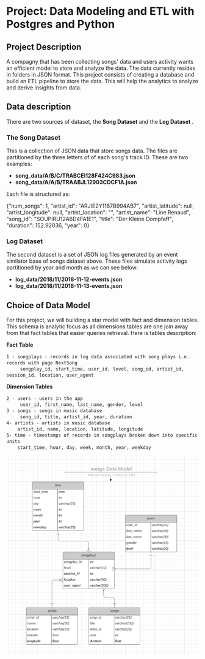 # Project: Data Modeling and ETL with Postgres and Python
## Project Description

A compagny that has been collecting songs' data and users activity wants an efficient model to store and analyze the data. The data currently resides in folders in JSON format.
This project consists of creating a database and build an ETL pipeline to store the data.
This will help the analytics to analyze and derive insights from data.

## Data description
There are two sources of dataset, the **Song Dataset** and the **Log Dataset** . 
### The Song Dataset
This is a collection of JSON data that store songs data. The files are partitioned by the three letters of of each song's track ID. These are two examples:
 - **song_data/A/B/C/TRABCEI128F424C983.json**
 - **song_data/A/A/B/TRAABJL12903CDCF1A.json**
 
 Each file is structured as:
 
 {"num_songs": 1, "artist_id": "ARJIE2Y1187B994AB7", "artist_latitude": null, "artist_longitude": null, "artist_location": "", "artist_name": "Line Renaud", "song_id": "SOUPIRU12A6D4FA1E1", "title": "Der Kleine Dompfaff", "duration": 152.92036, "year": 0}

### Log Dataset

The second dataset is a set of JSON log files generated by an event similator base of songs dataset above. These files simulate activity logs partitioned by year and month as we can see below:

- **log_data/2018/11/2018-11-12-events.json**
- **log_data/2018/11/2018-11-13-events.json**

## Choice of Data Model

For this project, we will building a star model with fact and dimension tables. This schema is analytic focus as all dimensions tables are one join away from that fact tables that easier queries retrieval. Here is tables description:

**Fact Table**

    1 - songplays - records in log data associated with song plays i.e. records with page NextSong
         songplay_id, start_time, user_id, level, song_id, artist_id, session_id, location, user_agent
         
**Dimension Tables**

    2 - users - users in the app
         user_id, first_name, last_name, gender, level 
    3 - songs - songs in music database
         song_id, title, artist_id, year, duration
    4- artists - artists in music database
        artist_id, name, location, latitude, longitude
    5- time - timestamps of records in songplays broken down into specific units
        start_time, hour, day, week, month, year, weekday
        
 ![image](images/datamodel.png)




